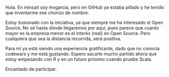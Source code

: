 Hola.
En minsait soy mvgarcia, pero en GitHub ya estaba pillado y he tenido que inventarme ese chorizo de nombre.

Estoy ilusionado con la iniciativa, ya que siempre me ha interesado el Open Source.
No sé hasta dónde llegaremos por aquí, pues parece que cuanto mayor es la empresa
menor es el interés (real) en Open Source. Pero cualquiera que sea la distancia
recorrida, será positiva.

Para mí ya está siendo una experiencia gratificante, dado que no conocía
codewars y me está gustando. Espero sacarle mucho partido ahora que estoy
empezando con R y en un futuro próximo cuando pruebe Scala.

Encantado de participar.
